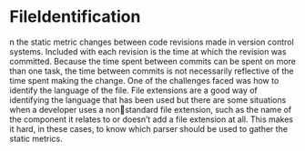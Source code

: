 # FileIdentification

n the static metric changes between code revisions made in version control 
systems. Included with each revision is the time at which the revision was committed. Because the time 
spent between commits can be spent on more than one task, the time between commits is not necessarily 
reflective of the time spent making the change.
One of the challenges faced was how to identify the language of the file. File extensions are a good way of 
identifying the language that has been used but there are some situations when a developer uses a nonstandard file extension, such as the name of the component it relates to or doesn’t add a file extension at 
all. This makes it hard, in these cases, to know which parser should be used to gather the static metrics.

